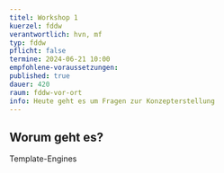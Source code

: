 ```yaml
---
titel: Workshop 1
kuerzel: fddw
verantwortlich: hvn, mf
typ: fddw
pflicht: false
termine: 2024-06-21 10:00
empfohlene-voraussetzungen: 
published: true
dauer: 420
raum: fddw-vor-ort
info: Heute geht es um Fragen zur Konzepterstellung
---
```

## Worum geht es?

Template-Engines

